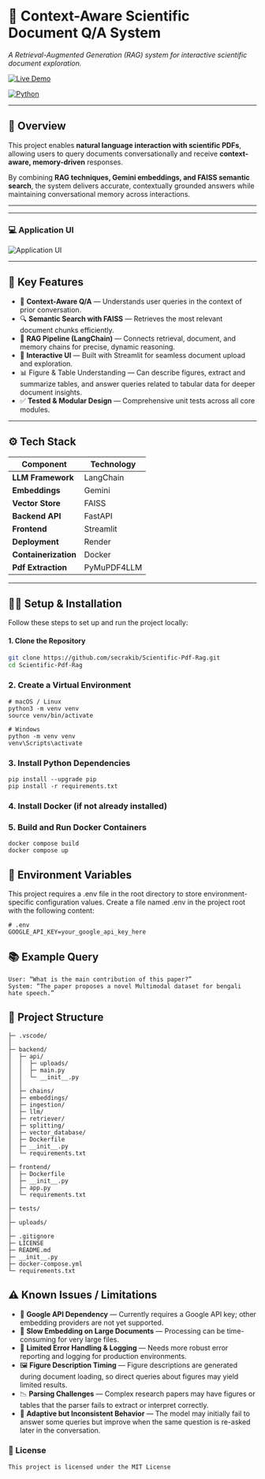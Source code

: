 # 🔬 Context-Aware Scientific Document Q/A System  
*A Retrieval-Augmented Generation (RAG) system for interactive scientific document exploration.*

[![Live Demo](https://img.shields.io/badge/Live-Demo-brightgreen)](https://paperchat-frontend.onrender.com/)


<!-- Optional: Add a preview GIF or screenshot -->


[![Python](https://img.shields.io/badge/Python-3.12+-blue.svg)](https://www.python.org/)

---

## 📘 Overview

This project enables **natural language interaction with scientific PDFs**, allowing users to query documents conversationally and receive **context-aware, memory-driven** responses.

By combining **RAG techniques, Gemini embeddings, and FAISS semantic search**, the system delivers accurate, contextually grounded answers while maintaining conversational memory across interactions.

---
---
### 💻 Application UI
![Application UI](https://github.com/user-attachments/assets/8c85cc9b-5f8c-416e-a5ec-4cfadcba2134)




---

## 🚀 Key Features

- 🧠 **Context-Aware Q/A** — Understands user queries in the context of prior conversation.  
- 🔍 **Semantic Search with FAISS** — Retrieves the most relevant document chunks efficiently.  
- 🔗 **RAG Pipeline (LangChain)** — Connects retrieval, document, and memory chains for precise, dynamic reasoning.  
- 💬 **Interactive UI** — Built with Streamlit for seamless document upload and exploration.
- 📊 Figure & Table Understanding — Can describe figures, extract and summarize tables, and answer queries related to tabular data for deeper document insights. 
- ✅ **Tested & Modular Design** — Comprehensive unit tests across all core modules.

---

## ⚙️ Tech Stack

| Component | Technology |
|------------|-------------|
| **LLM Framework** | LangChain |
| **Embeddings** | Gemini |
| **Vector Store** | FAISS |
| **Backend API** | FastAPI |
| **Frontend** | Streamlit |
| **Deployment** | Render |
| **Containerization** | Docker |
| **Pdf Extraction** | PyMuPDF4LLM |


---

## 🧑‍💻 Setup & Installation


Follow these steps to set up and run the project locally:

#### 1. Clone the Repository
```bash
git clone https://github.com/secrakib/Scientific-Pdf-Rag.git
cd Scientific-Pdf-Rag
```
### 2. Create a Virtual Environment
```
# macOS / Linux
python3 -m venv venv
source venv/bin/activate

# Windows
python -m venv venv
venv\Scripts\activate
```
### 3. Install Python Dependencies
```
pip install --upgrade pip
pip install -r requirements.txt
```
### 4. Install Docker (if not already installed)
### 5. Build and Run Docker Containers
```
docker compose build
docker compose up
```

## 🔧 Environment Variables
This project requires a .env file in the root directory to store environment-specific configuration values.
Create a file named .env in the project root with the following content:
```
# .env
GOOGLE_API_KEY=your_google_api_key_here
```

## 📚 Example Query
```
User: “What is the main contribution of this paper?”
System: “The paper proposes a novel Multimodal dataset for bengali hate speech.”
```

## 🧱 Project Structure
```
├─ .vscode/
│
├─ backend/
│  ├─ api/
│  │  ├─ uploads/
│  │  ├─ main.py
│  │  └─ __init__.py
│  │
│  ├─ chains/
│  ├─ embeddings/
│  ├─ ingestion/
│  ├─ llm/
│  ├─ retriever/
│  ├─ splitting/
│  ├─ vector_database/
│  ├─ Dockerfile
│  ├─ __init__.py
│  └─ requirements.txt
│
├─ frontend/
│  ├─ Dockerfile
│  ├─ __init__.py
│  ├─ app.py
│  └─ requirements.txt
│
├─ tests/
│
├─ uploads/
│
├─ .gitignore
├─ LICENSE
├─ README.md
├─ __init__.py
├─ docker-compose.yml
└─ requirements.txt

```
## ⚠️ Known Issues / Limitations

- 🔑 **Google API Dependency** — Currently requires a Google API key; other embedding providers are not yet supported.  
- 🐢 **Slow Embedding on Large Documents** — Processing can be time-consuming for very large files.  
- 🧾 **Limited Error Handling & Logging** — Needs more robust error reporting and logging for production environments.  
- 🖼️ **Figure Description Timing** — Figure descriptions are generated during document loading, so direct queries about figures may yield limited results.  
- 📉 **Parsing Challenges** — Complex research papers may have figures or tables that the parser fails to extract or interpret correctly.  
- 🤖 **Adaptive but Inconsistent Behavior** — The model may initially fail to answer some queries but improve when the same question is re-asked later in the conversation.


### 📄 License
```
This project is licensed under the MIT License
```
